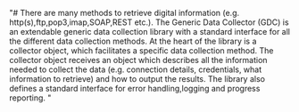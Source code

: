 
"#
    There are many methods to retrieve digital information (e.g. http(s),ftp,pop3,imap,SOAP,REST etc.). 
The Generic Data Collector (GDC) is an extendable generic data collection library with a standard 
interface for all the different data collection methods.
    At the heart of the library is a collector object, which facilitates a specific data collection method.
The collector object receives an object which describes all the information needed to collect the data 
(e.g. connection details, credentials, what information to retrieve) and how to output the results. The 
library also defines a standard interface for error handling,logging and progress reporting.
"